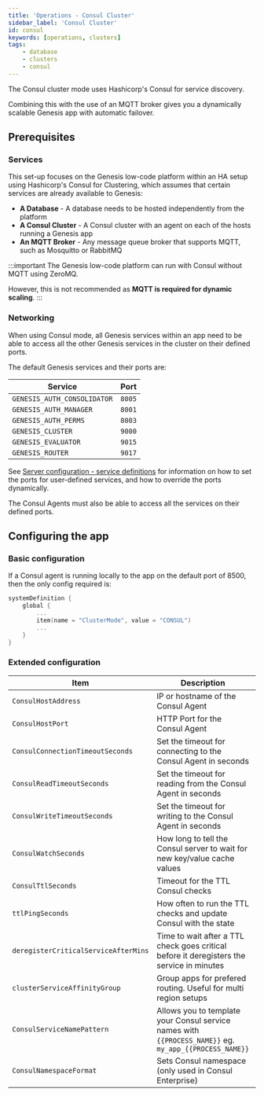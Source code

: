 ```yaml
---
title: 'Operations - Consul Cluster'
sidebar_label: 'Consul Cluster'
id: consul
keywords: [operations, clusters]
tags:
    - database
    - clusters
    - consul
---
```


The Consul cluster mode uses Hashicorp's Consul for service discovery.

Combining this with the use of an MQTT broker gives you a dynamically scalable Genesis app with automatic failover.

## Prerequisites
### Services
This set-up focuses on the Genesis low-code platform within an HA setup using Hashicorp's Consul for Clustering, which assumes that certain services are already available to Genesis:

 - **A Database** - A database needs to be hosted independently from the platform
 - **A Consul Cluster** - A Consul cluster with an agent on each of the hosts running a Genesis app
 - **An MQTT Broker** - Any message queue broker that supports MQTT, such as Mosquitto or RabbitMQ

:::important
The Genesis low-code platform can run with Consul without MQTT using ZeroMQ.

However, this is not recommended as **MQTT is required for dynamic scaling**.
:::

### Networking
When using Consul mode, all Genesis services within an app need to be able to access all the other Genesis services in the cluster on their defined ports.

The default Genesis services and their ports are:

| Service | Port |
| --- | --- |
| `GENESIS_AUTH_CONSOLIDATOR` | `8005` |
| `GENESIS_AUTH_MANAGER` | `8001` |
| `GENESIS_AUTH_PERMS` | `8003` |
| `GENESIS_CLUSTER` | `9000` |
| `GENESIS_EVALUATOR` | `9015` |
| `GENESIS_ROUTER` | `9017` |

See [Server configuration - service definitions](../../03_server/01_configuring-runtime/04_service-definitions.md) for information on how to set the ports for user-defined services, and how to override the ports dynamically.

The Consul Agents must also be able to access all the services on their defined ports.

## Configuring the app

### Basic configuration
If a Consul agent is running locally to the app on the default port of 8500, then the only config required is:
```kotlin {title="genesis-system-definition.kts"}
systemDefinition {
    global {
        ...
        item(name = "ClusterMode", value = "CONSUL")
        ...
    }
}
```

### Extended configuration
| Item | Description | Default |
| --- | --- | --- |
| `ConsulHostAddress` | IP or hostname of the Consul Agent | `localhost` |
| `ConsulHostPort` | HTTP Port for the Consul Agent | `8500` |
| `ConsulConnectionTimeoutSeconds` | Set the timeout for connecting to the Consul Agent in seconds | `10` |
| `ConsulReadTimeoutSeconds` | Set the timeout for reading from the Consul Agent in seconds | `10` |
| `ConsulWriteTimeoutSeconds` | Set the timeout for writing to the Consul Agent in seconds | `10` |
| `ConsulWatchSeconds` | How long to tell the Consul server to wait for new key/value cache values | `8` |
| `ConsulTtlSeconds` | Timeout for the TTL Consul checks | `15` |
| `ttlPingSeconds` | How often to run the TTL checks and update Consul with the state | `ConsulTtlSeconds` / `2` |
| `deregisterCriticalServiceAfterMins` | Time to wait after a TTL check goes critical before it deregisters the service in minutes | `30` |
| `clusterServiceAffinityGroup` | Group apps for prefered routing. Useful for multi region setups | "" |
| `ConsulServiceNamePattern` | Allows you to template your Consul service names with `{{PROCESS_NAME}}` eg. `my_app_{{PROCESS_NAME}}` | `null` |
| `ConsulNamespaceFormat` | Sets Consul namespace (only used in Consul Enterprise) | `null` |


